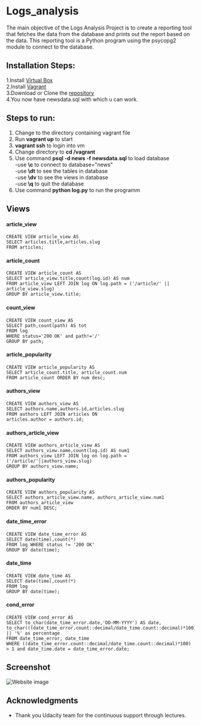 # Logs_analysis

The main objective of the Logs Analysis Project is to create a reporting tool that fetches the data from the database and prints out the report based on the data. This reporting tool is a Python program using the psycopg2 module to connect to the database.


## Installation Steps:
1.Install [Virtual Box](https://www.virtualbox.org/)<br>
2.Install [Vagrant](https://www.vagrantup.com/)<br>
3.Download or Clone the [repository](https://github.com/udacity/fullstack-nanodegree-vm)<br>
4.You now have newsdata.sql with which u can work.<br>

## Steps to run:<br>
1. Change to the directory containing vagrant file<br>
2. Run **vagrant up** to start<br>
3. **vagrant ssh** to login into vm<br>
4. Change directory to **cd /vagrant**<br>
5. Use command **psql -d news -f newsdata.sql** to load database<br>
    -use **\c** to connect to database="news"<br>
    -use **\dt** to see the tables in database<br>
    -use **\dv** to see the views in database<br>
    -use **\q** to quit the database<br>
6. Use command **python log.py** to run the programm<br>

## Views
#### article_view
```
CREATE VIEW article_view AS 
SELECT articles.title,articles.slug
FROM articles;
``` 
#### article_count
```
CREATE VIEW article_count AS 
SELECT article_view.title,count(log.id) AS num
FROM article_view LEFT JOIN log ON log.path = ('/article/' || article_view.slug)
GROUP BY article_view.title;
```
#### count_view
```
CREATE VIEW count_view AS
SELECT path,count(path) AS tot 
FROM log 
WHERE status='200 OK' and path!='/' 
GROUP BY path;
```
#### article_popularity
```
CREATE VIEW article_popularity AS 
SELECT article_count.title, article_count.num
FROM article_count ORDER BY num desc;
```
#### authors_view
```
CREATE VIEW authors_view AS 
SELECT authors.name,authors.id,articles.slug
FROM authors LEFT JOIN articles ON
articles.author = authors.id;
```
#### authors_article_view
```
CREATE VIEW authors_article_view AS 
SELECT authors_view.name,count(log.id) AS num1
FROM authors_view LEFT JOIN log on log.path = ('/article/'||authors_view.slug)
GROUP BY authors_view.name;
```
#### authors_popularity
```
CREATE VIEW authors_popularity AS
SELECT authors_article_view.name, authors_article_view.num1 
FROM authors_article_view 
ORDER BY num1 DESC;
```
#### date_time_error
```
CREATE VIEW date_time_error AS 
SELECT date(time),count(*) 
FROM log WHERE status != '200 OK'
GROUP BY date(time);
```
#### date_time
```
CREATE VIEW date_time AS 
SELECT date(time),count(*)   
FROM log
GROUP BY date(time);
```
#### cond_error
```
CREATE VIEW cond_error AS 
SELECT to_char(date_time_error.date,'DD-MM-YYYY') AS date, 
to_char(((date_time_error.count::decimal/date_time.count::decimal)*100),'9.99') || '%' as percentage
FROM date_time_error, date_time
WHERE ((date_time_error.count::decimal/date_time.count::decimal)*100) > 1 and date_time.date = date_time_error.date;
```
## Screenshot

<img src="" alt="Website image">

## Acknowledgments

* Thank you Udacity team for the continuous support through lectures.
